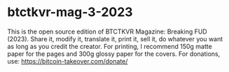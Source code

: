 # btctkvr-mag-3-2023
This is the open source edition of BTCTKVR Magazine: Breaking FUD (2023). Share it, modify it, translate it, print it, sell it, do whatever you want as long as you credit the creator. For printing, I recommend 150g matte paper for the pages and 300g glossy paper for the covers. For donations, use: https://bitcoin-takeover.com/donate/
